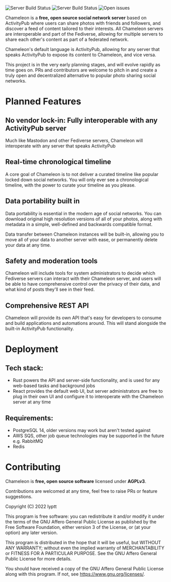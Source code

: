 ![Server Build Status](https://img.shields.io/github/workflow/status/lyptt/chameleon/CI?label=server%20build) ![Server Build Status](https://img.shields.io/github/workflow/status/lyptt/chameleon/CI%20Web?label=ui%20build) ![Open issues](https://img.shields.io/github/issues-raw/lyptt/chameleon?color=%2300cc00)

Chameleon is a **free, open source social network server** based on ActivityPub where users can share photos with friends and followers, and discover a feed of content tailored to their interests. All Chameleon servers are interoperable and part of the Fediverse, allowing for multiple servers to share each other's content as part of a federated network.

Chameleon's default language is ActivityPub, allowing for any server that speaks ActivityPub to expose its content to Chameleon, and vice versa.

This project is in the very early planning stages, and will evolve rapidly as time goes on. PRs and contributors are welcome to pitch in and create a truly open and decentralized alternative to popular photo sharing social networks.

# Planned Features

## No vendor lock-in: Fully interoperable with any ActivityPub server

Much like Mastodon and other Fediverse servers, Chameleon will interoperate with any server that speaks ActivityPub

## Real-time chronological timeline

A core goal of Chameleon is to not deliver a curated timeline like popular locked down social networks. You will only ever see a chronological timeline, with the power to curate your timeline as you please.

## Data portability built in

Data portability is essential in the modern age of social networks. You can download original high resolution versions of all of your photos, along with metadata in a simple, well-defined and backwards compatible format.

Data transfer between Chameleon instances will be built-in, allowing you to move all of your data to another server with ease, or permanently delete your data at any time.

## Safety and moderation tools

Chameleon will include tools for system administrators to decide which Fediverse servers can interact with their Chameleon server, and users will be able to have comprehensive control over the privacy of their data, and what kind of posts they'll see in their feed.

## Comprehensive REST API

Chameleon will provide its own API that's easy for developers to consume and build applications and automations around. This will stand alongside the built-in ActivityPub functionality.

# Deployment

## Tech stack:

- Rust powers the API and server-side functionality, and is used for any web-based tasks and background jobs
- React provides the default web UI, but server administrators are free to plug in their own UI and configure it to interoperate with the Chameleon server at any time

## Requirements:

- PostgreSQL 14, older versions may work but aren't tested against
- AWS SQS, other job queue technologies may be supported in the future e.g. RabbitMQ
- Redis

# Contributing

Chameleon is **free, open source software** licensed under **AGPLv3**.

Contributions are welcomed at any time, feel free to raise PRs or feature suggestions.

Copyright (C) 2022 lyptt

This program is free software: you can redistribute it and/or modify it under the terms of the GNU Affero General Public License as published by the Free Software Foundation, either version 3 of the License, or (at your option) any later version.

This program is distributed in the hope that it will be useful, but WITHOUT ANY WARRANTY; without even the implied warranty of MERCHANTABILITY or FITNESS FOR A PARTICULAR PURPOSE. See the GNU Affero General Public License for more details.

You should have received a copy of the GNU Affero General Public License along with this program. If not, see https://www.gnu.org/licenses/.
